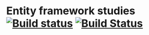# Entity framework studies [![Build status](https://ci.appveyor.com/api/projects/status/0xw2cg7h3uklqa9y/branch/dotnetcore?svg=true)](https://ci.appveyor.com/project/wallymathieu/entity-framework-studies-gpt87/branch/dotnetcore) [![Build Status](https://travis-ci.org/wallymathieu/entity-framework-studies.svg?branch=dotnetcore)](https://travis-ci.org/wallymathieu/entity-framework-studies)
